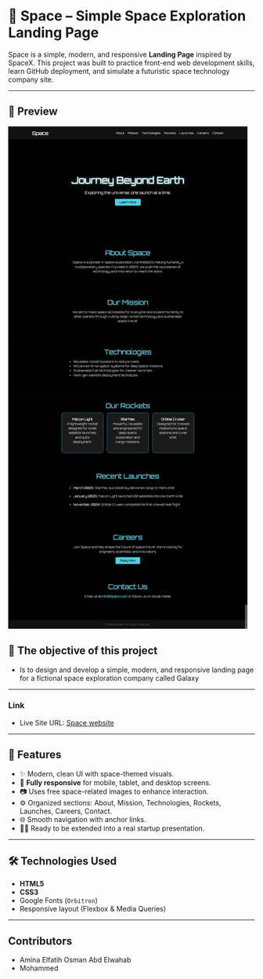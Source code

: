 # 🚀 Space – Simple Space Exploration Landing Page

Space is a simple, modern, and responsive **Landing Page** inspired by SpaceX. This project was built to practice front-end web development skills, learn GitHub deployment, and simulate a futuristic space technology company site.

---

## 📸 Preview

![Preview Screenshot](./design/space.jpg)

## 🎯 The objective of this project 

- Is to design and develop a simple, modern, and responsive landing page for a fictional space exploration company called Galaxy

---

### Link

- Live Site URL: [Space website](https://minalfatih.github.io/Explore-webstie/)

---

## 🧩 Features

- ✨ Modern, clean UI with space-themed visuals.
- 📱 **Fully responsive** for mobile, tablet, and desktop screens.
- 📷 Uses free space-related images to enhance interaction.
- ⚙️ Organized sections: About, Mission, Technologies, Rockets, Launches, Careers, Contact.
- 🌐 Smooth navigation with anchor links.
- 🧑‍🚀 Ready to be extended into a real startup presentation.

---

## 🛠️ Technologies Used

- **HTML5**
- **CSS3**
- Google Fonts (`Orbitron`)
- Responsive layout (Flexbox & Media Queries)

---

## Contributors
- Amina Elfatih Osman Abd Elwahab
- Mohammed
